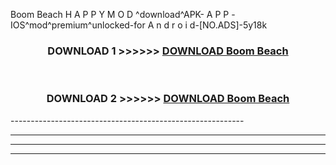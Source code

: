  Boom Beach  H A P P Y M O D ^download^APK- A P P -IOS^mod^premium^unlocked-for A n d r o i d-[NO.ADS]-5y18k



<div align="center">

<h3>DOWNLOAD 1 >>>>>> <a href="https://en-mod.web.app/?en= Boom Beach ">DOWNLOAD Boom Beach  </a></h3><br>

<h3>DOWNLOAD 2 >>>>>> <a href="https://en-mod.web.app/?en= Boom Beach ">DOWNLOAD Boom Beach  </a></h3>

</div>
----------------------------------------------------------

----------------------------------------------------------

----------------------------------------------------------

----------------------------------------------------------




